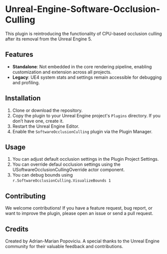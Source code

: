 # Unreal-Engine-Software-Occlusion-Culling
This plugin is reintroducing the functionality of CPU-based occlusion culling after its removal from the Unreal Engine 5.

## Features
* **Standalone**: Not embedded in the core rendering pipeline, enabling customization and extension across all projects.
* **Legacy**: UE4 system stats and settings remain accessible for debugging and profiling.

## Installation

1. Clone or download the repository.
2. Copy the plugin to your Unreal Engine project's `Plugins` directory. If you don’t have one, create it.
3. Restart the Unreal Engine Editor.
4. Enable the `SoftwareOcclusionCulling` plugin via the Plugin Manager.

## Usage
1. You can adjust default occlusion settings in the Plugin Project Settings.
2. You can override defaul occlusion settings using the USoftwareOcclusionCullingOverride actor component.
3. You can debug bounds using `r.SoftwareOcclusionCulling.VisualizeBounds 1`

## Contributing

We welcome contributions! If you have a feature request, bug report, or want to improve the plugin, please open an issue or send a pull request.

## Credits

Created by Adrian-Marian Popoviciu. A special thanks to the Unreal Engine community for their valuable feedback and contributions.

